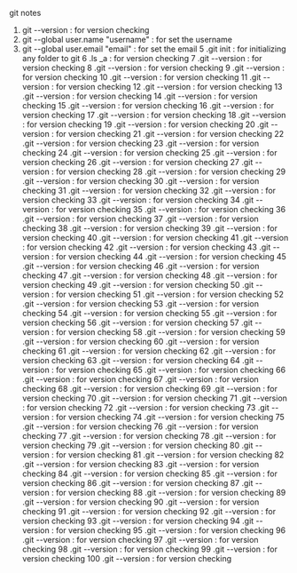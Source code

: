 git notes

1. git --version                       : for version checking
2. git --global user.name "username"   : for set the username
3. git --global user.email "email"     : for set the email
5 .git init                            : for initializing any folder to git 
6 .ls _a                               : for version checking
7 .git --version                       : for version checking
8 .git --version                       : for version checking
9 .git --version                       : for version checking
10 .git --version                      : for version checking
11 .git --version                      : for version checking
12 .git --version                      : for version checking
13 .git --version                      : for version checking
14 .git --version                      : for version checking
15 .git --version                      : for version checking
16 .git --version                      : for version checking
17 .git --version                      : for version checking
18 .git --version                      : for version checking
19 .git --version                      : for version checking
20 .git --version                      : for version checking
21 .git --version                      : for version checking
22 .git --version                      : for version checking
23 .git --version                      : for version checking
24 .git --version                      : for version checking
25 .git --version                      : for version checking
26 .git --version                      : for version checking
27 .git --version                      : for version checking
28 .git --version                      : for version checking
29 .git --version                      : for version checking
30 .git --version                      : for version checking
31 .git --version                      : for version checking
32 .git --version                      : for version checking
33 .git --version                      : for version checking
34 .git --version                      : for version checking
35 .git --version                      : for version checking
36 .git --version                      : for version checking
37 .git --version                      : for version checking
38 .git --version                      : for version checking
39 .git --version                      : for version checking
40 .git --version                      : for version checking
41 .git --version                      : for version checking
42 .git --version                      : for version checking
43 .git --version                      : for version checking
44 .git --version                      : for version checking
45 .git --version                      : for version checking
46 .git --version                      : for version checking
47 .git --version                      : for version checking
48 .git --version                      : for version checking
49 .git --version                      : for version checking
50 .git --version                      : for version checking
51 .git --version                      : for version checking
52 .git --version                      : for version checking
53 .git --version                      : for version checking
54 .git --version                      : for version checking
55 .git --version                      : for version checking
56 .git --version                      : for version checking
57 .git --version                      : for version checking
58 .git --version                      : for version checking
59 .git --version                      : for version checking
60 .git --version                      : for version checking
61 .git --version                      : for version checking
62 .git --version                      : for version checking
63 .git --version                      : for version checking
64 .git --version                      : for version checking
65 .git --version                      : for version checking
66 .git --version                      : for version checking
67 .git --version                      : for version checking
68 .git --version                      : for version checking
69 .git --version                      : for version checking
70 .git --version                      : for version checking
71 .git --version                      : for version checking
72 .git --version                      : for version checking
73 .git --version                      : for version checking
74 .git --version                      : for version checking
75 .git --version                      : for version checking
76 .git --version                      : for version checking
77 .git --version                      : for version checking
78 .git --version                      : for version checking
79 .git --version                      : for version checking
80 .git --version                      : for version checking
81 .git --version                      : for version checking
82 .git --version                      : for version checking
83 .git --version                      : for version checking
84 .git --version                      : for version checking
85 .git --version                      : for version checking
86 .git --version                      : for version checking
87 .git --version                      : for version checking
88 .git --version                      : for version checking
89 .git --version                      : for version checking
90 .git --version                      : for version checking
91 .git --version                      : for version checking
92 .git --version                      : for version checking
93 .git --version                      : for version checking
94 .git --version                      : for version checking
95 .git --version                      : for version checking
96 .git --version                      : for version checking
97 .git --version                      : for version checking
98 .git --version                      : for version checking
99 .git --version                      : for version checking
100 .git --version                     : for version checking
